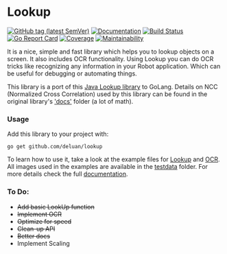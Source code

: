 # Lookup
[![GitHub tag (latest SemVer)](https://img.shields.io/github/v/tag/deluan/lookup?label=latest)](https://github.com/deluan/lookup/releases)
[![Documentation](https://img.shields.io/badge/godoc-reference-5272B4.svg?style=flat)](https://godoc.org/github.com/deluan/lookup) 
[![Build Status](https://github.com/deluan/lookup/workflows/CI/badge.svg)](https://github.com/deluan/lookup/actions)
[![Go Report Card](https://goreportcard.com/badge/github.com/deluan/lookup)](https://goreportcard.com/report/github.com/deluan/lookup)
[![Coverage](http://gocover.io/_badge/github.com/deluan/lookup)](http://gocover.io/github.com/deluan/lookup) 
[![Maintainability](https://api.codeclimate.com/v1/badges/d4ff0afbc348c6b9291e/maintainability)](https://codeclimate.com/github/deluan/lookup/maintainability)


It is a nice, simple and fast library which helps you to lookup objects on a screen. It also includes 
OCR functionality. Using Lookup you can do OCR tricks like recognizing any information in your Robot
application. Which can be useful for debugging or automating things.

This library is a port of this [Java Lookup library](https://gitlab.com/axet/lookup) 
to GoLang. Details on NCC (Normalized Cross Correlation) used by this library can be found in the 
original library's ['docs'](https://gitlab.com/axet/lookup/tree/master/docs) folder (a lot of math).

### Usage

Add this library to your project with:
```shell script
go get github.com/deluan/lookup
```

To learn how to use it, take a look at the example files for [Lookup](examples_lookup_test.go) and 
[OCR](examples_ocr_test.go). All images used in the examples are available in the [testdata](testdata) folder. 
For more details check the full [documentation](https://godoc.org/github.com/deluan/lookup).

### To Do:
- ~~Add basic LookUp function~~
- ~~Implement OCR~~
- ~~Optimize for speed~~
- ~~Clean-up API~~
- ~~Better docs~~
- Implement Scaling
